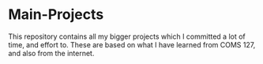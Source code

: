 # Main-Projects
This repository contains all my bigger projects which I committed a lot of time, and effort to.
These are based on what I have learned from COMS 127, and also from the internet.
